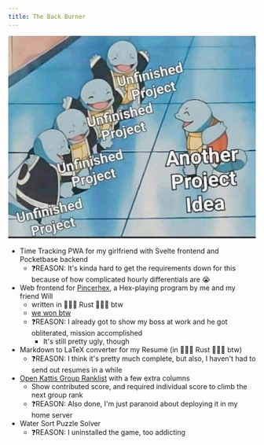 ```yaml
---
title: The Back Burner
---
```


![Squirtle labelled "Another Project Idea" joining a group of squirtles all labelled "Unfinished Project"](./side-project.webp)

- Time Tracking PWA for my girlfriend with Svelte frontend and Pocketbase backend
  - ❓REASON: It's kinda hard to get the requirements down for this because of how complicated hourly differentials are 😭
- Web frontend for [Pincerhex](https://devpost.com/software/pincerhex), a Hex-playing program by me and my friend Will
  - written in 🦀🦀🦀 Rust 🦀🦀🦀 btw
  - [we won
    btw](https://github.com/UndergraduateArtificialIntelligenceClub/hex-tournament-2023-submissions/blob/main/games/results.md)
  - ❓REASON: I already got to show my boss at work and he got obliterated, mission accomplished
    - It's still pretty ugly, though
- Markdown to LaTeX converter for my Resume (in 🦀🦀🦀 Rust 🦀🦀🦀 btw)
  - ❓REASON: I think it's pretty much complete, but also, I haven't had to send out resumes in a while
- [Open Kattis Group
  Ranklist](https://open.kattis.com/universities/ualberta.ca) with a few extra
  columns
  - Show contributed score, and required individual score to climb the next
    group rank
  - ❓REASON: Also done, I'm just paranoid about deploying it in my home server
- Water Sort Puzzle Solver
  - ❓REASON: I uninstalled the game, too addicting


